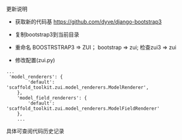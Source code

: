 更新说明

* 获取新的代码基 https://github.com/dyve/django-bootstrap3

* 复制bootstrap3到当前目录

* 重命名
    BOOSTRSTRAP3 => ZUI；
    bootstrap => zui;
    检查zui3 => zui

* 修改配置(zui.py)

```#!python
...
 'model_renderers': {
        'default': 'scaffold_toolkit.zui.model_renderers.ModelRenderer',
    },
    'model_field_renderers': {
        'default': 'scaffold_toolkit.zui.model_renderers.ModelFieldRenderer'
    },
    ...
```
具体可查阅代码历史记录